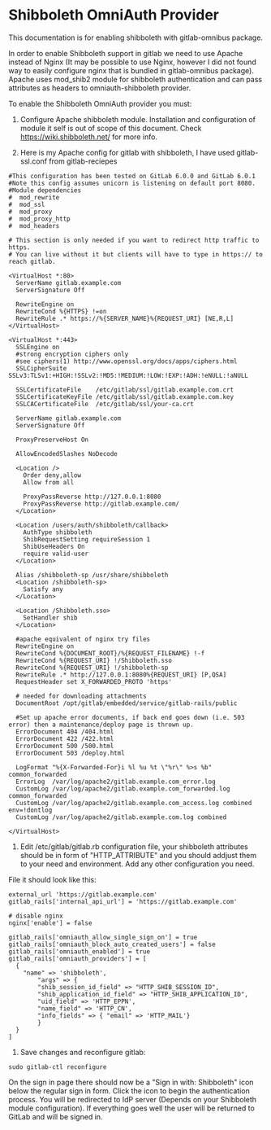 # Shibboleth OmniAuth Provider

This documentation is for enabling shibboleth with gitlab-omnibus package.

In order to enable Shibboleth support in gitlab we need to use Apache instead of Nginx (It may be possible to use Nginx, however I did not found way to easily configure nginx that is bundled in gitlab-omnibus package). Apache uses mod_shib2 module for shibboleth authentication and can pass attributes as headers to omniauth-shibboleth provider. 


To enable the Shibboleth OmniAuth provider you must:

1. Configure Apache shibboleth module. Installation and configuration of module it self is out of scope of this document. 
Check https://wiki.shibboleth.net/ for more info.

1. Here is my Apache config for gitlab with shibboleth, I have used gitlab-ssl.conf from gitlab-reciepes
```
#This configuration has been tested on GitLab 6.0.0 and GitLab 6.0.1
#Note this config assumes unicorn is listening on default port 8080.
#Module dependencies
#  mod_rewrite
#  mod_ssl
#  mod_proxy
#  mod_proxy_http
#  mod_headers

# This section is only needed if you want to redirect http traffic to https.
# You can live without it but clients will have to type in https:// to reach gitlab.

<VirtualHost *:80>
  ServerName gitlab.example.com
  ServerSignature Off

  RewriteEngine on
  RewriteCond %{HTTPS} !=on
  RewriteRule .* https://%{SERVER_NAME}%{REQUEST_URI} [NE,R,L]
</VirtualHost>

<VirtualHost *:443>
  SSLEngine on
  #strong encryption ciphers only
  #see ciphers(1) http://www.openssl.org/docs/apps/ciphers.html
  SSLCipherSuite SSLv3:TLSv1:+HIGH:!SSLv2:!MD5:!MEDIUM:!LOW:!EXP:!ADH:!eNULL:!aNULL

  SSLCertificateFile	/etc/gitlab/ssl/gitlab.example.com.crt
  SSLCertificateKeyFile	/etc/gitlab/ssl/gitlab.example.com.key
  SSLCACertificateFile  /etc/gitlab/ssl/your-ca.crt

  ServerName gitlab.example.com
  ServerSignature Off

  ProxyPreserveHost On

  AllowEncodedSlashes NoDecode

  <Location />
    Order deny,allow
    Allow from all

    ProxyPassReverse http://127.0.0.1:8080
    ProxyPassReverse http://gitlab.example.com/
  </Location>

  <Location /users/auth/shibboleth/callback>
    AuthType shibboleth
    ShibRequestSetting requireSession 1
    ShibUseHeaders On
    require valid-user
  </Location>

  Alias /shibboleth-sp /usr/share/shibboleth
  <Location /shibboleth-sp>
    Satisfy any
  </Location>

  <Location /Shibboleth.sso>
    SetHandler shib
  </Location>

  #apache equivalent of nginx try files
  RewriteEngine on
  RewriteCond %{DOCUMENT_ROOT}/%{REQUEST_FILENAME} !-f
  RewriteCond %{REQUEST_URI} !/Shibboleth.sso 
  RewriteCond %{REQUEST_URI} !/shibboleth-sp 
  RewriteRule .* http://127.0.0.1:8080%{REQUEST_URI} [P,QSA]
  RequestHeader set X_FORWARDED_PROTO 'https'

  # needed for downloading attachments
  DocumentRoot /opt/gitlab/embedded/service/gitlab-rails/public

  #Set up apache error documents, if back end goes down (i.e. 503 error) then a maintenance/deploy page is thrown up.
  ErrorDocument 404 /404.html
  ErrorDocument 422 /422.html
  ErrorDocument 500 /500.html
  ErrorDocument 503 /deploy.html

  LogFormat "%{X-Forwarded-For}i %l %u %t \"%r\" %>s %b" common_forwarded
  ErrorLog  /var/log/apache2/gitlab.example.com_error.log
  CustomLog /var/log/apache2/gitlab.example.com_forwarded.log common_forwarded
  CustomLog /var/log/apache2/gitlab.example.com_access.log combined env=!dontlog
  CustomLog /var/log/apache2/gitlab.example.com.log combined

</VirtualHost>

```

1.  Edit /etc/gitlab/gitlab.rb configuration file, your shibboleth attributes should be in form of "HTTP_ATTRIBUTE" and you should addjust them to your need and environment. Add any other configuration you need. 

File it should look like this:
```
external_url 'https://gitlab.example.com'
gitlab_rails['internal_api_url'] = 'https://gitlab.example.com'

# disable nginx
nginx['enable'] = false

gitlab_rails['omniauth_allow_single_sign_on'] = true
gitlab_rails['omniauth_block_auto_created_users'] = false
gitlab_rails['omniauth_enabled'] = true
gitlab_rails['omniauth_providers'] = [
  {
    "name" => 'shibboleth',
        "args" => {
        "shib_session_id_field" => "HTTP_SHIB_SESSION_ID",
        "shib_application_id_field" => "HTTP_SHIB_APPLICATION_ID",
        "uid_field" => 'HTTP_EPPN',
        "name_field" => 'HTTP_CN',
        "info_fields" => { "email" => 'HTTP_MAIL'}
        }
  }
]

```
1. Save changes and reconfigure gitlab: 
```
sudo gitlab-ctl reconfigure
```

On the sign in page there should now be a "Sign in with: Shibboleth" icon below the regular sign in form. Click the icon to begin the authentication process. You will be redirected to IdP server (Depends on your Shibboleth module configuration). If everything goes well the user will be returned to GitLab and will be signed in.
